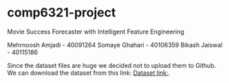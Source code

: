 # comp6321-project

Movie Success Forecaster with Intelligent Feature Engineering


Mehrnoosh Amjadi - 40091264
Somaye Ghahari - 40106359
Bikash Jaiswal - 40115186

Since the dataset files are huge we decided not to upload them to Github. We can download the dataset from this link: [Dataset link:](https://www.kaggle.com/rounakbanik/the-movies-dataset).